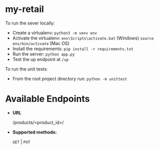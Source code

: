 # my-retail

To run the sever locally:

* Create a virtualenv: `python3 -m venv env`
* Activate the virtualenv: 
`env\Scripts\activate.bat` (Windows)
`source env/bin/activate` (Mac OS)
* Install the requirements: `pip install -r requirements.txt`
* Run the server: `python app.py`
* Test the up endpoint at `/up`

To run the unit tests:
* From the root project directory run: `python -m unittest`

# Available Endpoints

* **URL**

  /products/<product_id>/

* **Supported methods:**
  
  `GET` | `PUT` 
 
